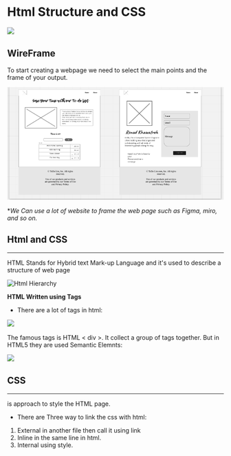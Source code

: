 # Html Structure and CSS

![](https://media.istockphoto.com/vectors/software-development-concept-programmers-make-site-or-web-interface-vector-id1206477383?k=20&m=1206477383&s=612x612&w=0&h=KP1oxhL51ubiWl_DkHis-tOBRrD5vskW6IoPuaHQkJc=)

## WireFrame

To start creating a webpage we need to select the main points and the frame of your output.

![Tags](https://github.com/Rnad95/todo-project/blob/main/assets/two%20pages.png?raw=true)

**We Can use a lot of website to frame the web page such as Figma, miro, and so on.*

## Html and CSS

---
HTML Stands for Hybrid text Mark-up Language and it's used to describe a structure of web page

![Html Hierarchy](https://media.geeksforgeeks.org/wp-content/uploads/20210908120846/DOM.png)

**HTML Written using Tags**  

* There are a lot of tags in html:

![](https://miro.medium.com/max/1400/0*eU6H-gxRpslRHfNT.jpg)

The famous tags is HTML < div >. It collect a group of tags together. But in HTML5 they are used Semantic Elemnts:

![](https://www.hostinger.com/tutorials/wp-content/uploads/sites/2/2021/09/the-differences-between-HTML-and-HTML5-1.png)

## CSS

---
is approach to style the HTML page.

* There are Three way to link the css with html:

1. External in another file then call it using link
2. Inline in the same line in html.
3. Internal using style.
